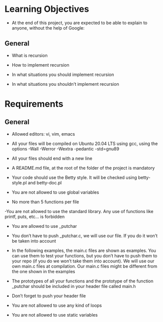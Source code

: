 # Learning Objectives

- At the end of this project, you are expected to be able to explain to anyone, without the help of Google:



## General

- What is recursion

- How to implement recursion

- In what situations you should implement recursion

- In what situations you shouldn’t implement recursion

# Requirements

## General

- Allowed editors: vi, vim, emacs

- All your files will be compiled on Ubuntu 20.04 LTS using gcc, using the options -Wall -Werror -Wextra -pedantic -std=gnu89

- All your files should end with a new line

- A README.md file, at the root of the folder of the project is mandatory

- Your code should use the Betty style. It will be checked using betty-style.pl and betty-doc.pl

- You are not allowed to use global variables

- No more than 5 functions per file

 -You are not allowed to use the standard library. Any use of functions like printf, puts, etc… is forbidden

- You are allowed to use _putchar

- You don’t have to push _putchar.c, we will use our file. If you do it won’t be taken into account

- In the following examples, the main.c files are shown as examples. You can use them to test your functions, but you don’t have to push them to your repo (if you do we won’t take them into account). We will use our own main.c files at compilation. Our main.c files might be different from the one shown in the examples

- The prototypes of all your functions and the prototype of the function _putchar should be included in your header file called main.h

- Don’t forget to push your header file

- You are not allowed to use any kind of loops

- You are not allowed to use static variables